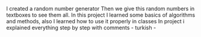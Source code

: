 I created a random number generator
Then we give this random numbers in textboxes to see them all.
In this project I learned some basics of algorithms and methods, also I learned how to use it properly in classes
In project i explained everything step by step with comments - turkish - 

